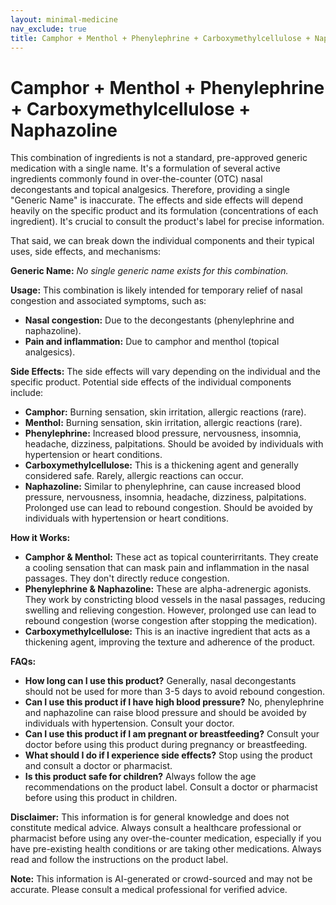 ```yaml
---
layout: minimal-medicine
nav_exclude: true
title: Camphor + Menthol + Phenylephrine + Carboxymethylcellulose + Naphazoline
---
```


# Camphor + Menthol + Phenylephrine + Carboxymethylcellulose + Naphazoline

This combination of ingredients is not a standard, pre-approved generic medication with a single name.  It's a formulation of several active ingredients commonly found in over-the-counter (OTC) nasal decongestants and topical analgesics.  Therefore, providing a single "Generic Name" is inaccurate.  The effects and side effects will depend heavily on the specific product and its formulation (concentrations of each ingredient).  It's crucial to consult the product's label for precise information.

That said, we can break down the individual components and their typical uses, side effects, and mechanisms:

**Generic Name:**  *No single generic name exists for this combination.*


**Usage:** This combination is likely intended for temporary relief of nasal congestion and associated symptoms, such as:

* **Nasal congestion:** Due to the decongestants (phenylephrine and naphazoline).
* **Pain and inflammation:** Due to camphor and menthol (topical analgesics).


**Side Effects:** The side effects will vary depending on the individual and the specific product. Potential side effects of the individual components include:

* **Camphor:** Burning sensation, skin irritation, allergic reactions (rare).
* **Menthol:** Burning sensation, skin irritation, allergic reactions (rare).
* **Phenylephrine:** Increased blood pressure, nervousness, insomnia, headache, dizziness, palpitations.  Should be avoided by individuals with hypertension or heart conditions.
* **Carboxymethylcellulose:** This is a thickening agent and generally considered safe.  Rarely, allergic reactions can occur.
* **Naphazoline:** Similar to phenylephrine, can cause increased blood pressure, nervousness, insomnia, headache, dizziness, palpitations. Prolonged use can lead to rebound congestion. Should be avoided by individuals with hypertension or heart conditions.

**How it Works:**

* **Camphor & Menthol:**  These act as topical counterirritants. They create a cooling sensation that can mask pain and inflammation in the nasal passages. They don't directly reduce congestion.
* **Phenylephrine & Naphazoline:** These are alpha-adrenergic agonists. They work by constricting blood vessels in the nasal passages, reducing swelling and relieving congestion.  However, prolonged use can lead to rebound congestion (worse congestion after stopping the medication).
* **Carboxymethylcellulose:** This is an inactive ingredient that acts as a thickening agent, improving the texture and adherence of the product.


**FAQs:**

* **How long can I use this product?**  Generally, nasal decongestants should not be used for more than 3-5 days to avoid rebound congestion.
* **Can I use this product if I have high blood pressure?**  No, phenylephrine and naphazoline can raise blood pressure and should be avoided by individuals with hypertension. Consult your doctor.
* **Can I use this product if I am pregnant or breastfeeding?** Consult your doctor before using this product during pregnancy or breastfeeding.
* **What should I do if I experience side effects?** Stop using the product and consult a doctor or pharmacist.
* **Is this product safe for children?**  Always follow the age recommendations on the product label.  Consult a doctor or pharmacist before using this product in children.


**Disclaimer:** This information is for general knowledge and does not constitute medical advice.  Always consult a healthcare professional or pharmacist before using any over-the-counter medication, especially if you have pre-existing health conditions or are taking other medications.  Always read and follow the instructions on the product label.


**Note:** This information is AI-generated or crowd-sourced and may not be accurate. Please consult a medical professional for verified advice.